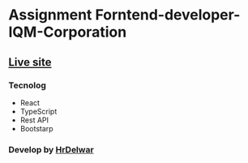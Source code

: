 # Assignment Forntend-developer-IQM-Corporation
## [Live site](https://HrDelwar-task-forntend-developer-IQM-Corporation.netlify.app/)

### Tecnolog
 * React
 * TypeScript
 * Rest API
 * Bootstarp
  
### Develop by [HrDelwar](https://hrdelwar.netlify.app/)